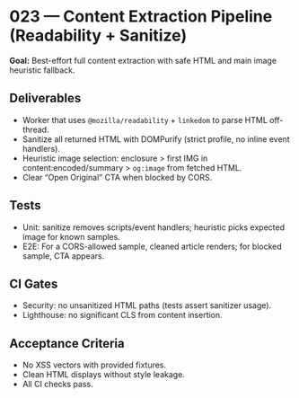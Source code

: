 # 023 — Content Extraction Pipeline (Readability + Sanitize)

**Goal:** Best-effort full content extraction with safe HTML and main image heuristic fallback.

## Deliverables

- Worker that uses `@mozilla/readability` + `linkedom` to parse HTML off-thread.
- Sanitize all returned HTML with DOMPurify (strict profile, no inline event handlers).
- Heuristic image selection: enclosure > first IMG in content:encoded/summary > `og:image` from fetched HTML.
- Clear “Open Original” CTA when blocked by CORS.

## Tests

- Unit: sanitize removes scripts/event handlers; heuristic picks expected image for known samples.
- E2E: For a CORS-allowed sample, cleaned article renders; for blocked sample, CTA appears.

## CI Gates

- Security: no unsanitized HTML paths (tests assert sanitizer usage).
- Lighthouse: no significant CLS from content insertion.

## Acceptance Criteria

- No XSS vectors with provided fixtures.
- Clean HTML displays without style leakage.
- All CI checks pass.
